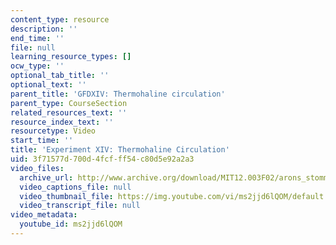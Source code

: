 ```yaml
---
content_type: resource
description: ''
end_time: ''
file: null
learning_resource_types: []
ocw_type: ''
optional_tab_title: ''
optional_text: ''
parent_title: 'GFDXIV: Thermohaline circulation'
parent_type: CourseSection
related_resources_text: ''
resource_index_text: ''
resourcetype: Video
start_time: ''
title: 'Experiment XIV: Thermohaline Circulation'
uid: 3f71577d-700d-4fcf-ff54-c80d5e92a2a3
video_files:
  archive_url: http://www.archive.org/download/MIT12.003F02/arons_stommel.mp4
  video_captions_file: null
  video_thumbnail_file: https://img.youtube.com/vi/ms2jjd6lQOM/default.jpg
  video_transcript_file: null
video_metadata:
  youtube_id: ms2jjd6lQOM
---
```

